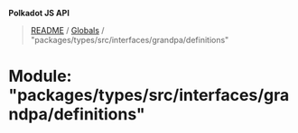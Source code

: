 **Polkadot JS API**

> [README](../README.md) / [Globals](../globals.md) / "packages/types/src/interfaces/grandpa/definitions"

# Module: "packages/types/src/interfaces/grandpa/definitions"
